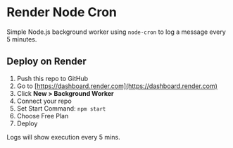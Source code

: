 # Render Node Cron

Simple Node.js background worker using `node-cron` to log a message every 5 minutes.

## Deploy on Render

1. Push this repo to GitHub
2. Go to [https://dashboard.render.com](https://dashboard.render.com)
3. Click **New > Background Worker**
4. Connect your repo
5. Set Start Command: `npm start`
6. Choose Free Plan
7. Deploy

Logs will show execution every 5 mins.
